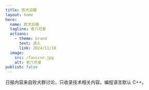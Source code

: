 ```yaml
---
title: 败犬日报
layout: home
hero:
  name: 败犬日报
  tagline: 老八可爱
  actions:
    - theme: brand
      text: 进入
      link: 2024/11/10
  image:
    src: /favicon.jpg
    alt: 老八可爱
publish: false
---
```


日报内容来自败犬群讨论，只收录技术相关内容。编程语言默认 C++。
